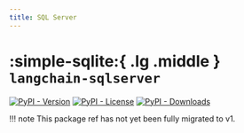 ```yaml
---
title: SQL Server
---
```


# :simple-sqlite:{ .lg .middle } `langchain-sqlserver`

[![PyPI - Version](https://img.shields.io/pypi/v/langchain-sqlserver?label=%20)](https://pypi.org/project/langchain-sqlserver/#history)
[![PyPI - License](https://img.shields.io/pypi/l/langchain-sqlserver)](https://opensource.org/licenses/MIT)
[![PyPI - Downloads](https://img.shields.io/pepy/dt/langchain-sqlserver)](https://pypistats.org/packages/langchain-sqlserver)

!!! note
    This package ref has not yet been fully migrated to v1.
